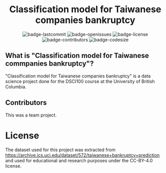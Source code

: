 <h1 align="center">Classification model for Taiwanese companies bankruptcy</h1>

<p align="center">
  <img alt="badge-lastcommit" src="https://img.shields.io/github/last-commit/GaryHilares/dsci100-2023w1-group00820?style=for-the-badge">
  <img alt="badge-openissues" src="https://img.shields.io/github/issues-raw/GaryHilares/dsci100-2023w1-group00820?style=for-the-badge">
  <img alt="badge-license" src="https://img.shields.io/github/license/GaryHilares/dsci100-2023w1-group00820?style=for-the-badge">
  <img alt="badge-contributors" src="https://img.shields.io/github/contributors/GaryHilares/dsci100-2023w1-group00820?style=for-the-badge">
  <img alt="badge-codesize" src="https://img.shields.io/github/languages/code-size/GaryHilares/dsci100-2023w1-group00820?style=for-the-badge">
</p>

## What is "Classification model for Taiwanese commpanies bankruptcy"?
"Classification model for Taiwanese companies bankruptcy" is a data science project done for the DSCI100 course at the University of British Columbia.

## Contributors
This was a team project.

# License
The dataset used for this project was extracted from https://archive.ics.uci.edu/dataset/572/taiwanese+bankruptcy+prediction and used for educational and research purposes under the CC-BY-4.0 license.
